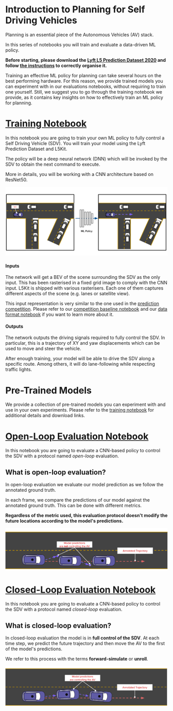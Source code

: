 # Introduction to Planning for Self Driving Vehicles
Planning is an essential piece of the Autonomous Vehicles (AV) stack.

In this series of notebooks you will train and evaluate a data-driven ML policy.

**Before starting, please download the [Lyft L5 Prediction Dataset 2020](https://self-driving.lyft.com/level5/prediction/) and follow [the instructions](https://github.com/lyft/l5kit#download-the-datasets) to correctly organise it.**

Training an effective ML policy for planning can take several hours on the best performing hardware.
For this reason, we provide trained models you can experiment with in our evaluations notebooks,
without requiring to train one yourself. Still, we suggest you to go through the training notebook we provide,
as it contains key insights on how to effectively train an ML policy for planning.

# [Training Notebook](./train.ipynb)

In this notebook you are going to train your own ML policy to fully control a Self Driving Vehicle (SDV). You will train your model using the Lyft Prediction Dataset and L5Kit.


The policy will be a deep neural network (DNN) which will be invoked by the SDV to obtain the next command to execute.

More in details, you will be working with a CNN architecture based on ResNet50.

![model](../../images/planning/model.svg)


#### Inputs
The network will get a BEV of the scene surrounding the SDV as the only input. This has been rasterised in a fixed grid image to comply with the CNN input. L5Kit is shipped with various rasterisers. Each one of them captures different aspects of the scene (e.g. lanes or satellite view).

This input representation is very similar to the one used in the [prediction competition](https://www.kaggle.com/c/lyft-motion-prediction-autonomous-vehicles/overview). Please refer to our [competition baseline notebook](../agent_motion_prediction/agent_motion_prediction.ipynb) and our [data format notebook](../visualisation/visualise_data.ipynb) if you want to learn more about it.

#### Outputs
The network outputs the driving signals required to fully control the SDV. In particular, this is a trajectory of XY and yaw displacements which can be used to move and steer the vehicle.

After enough training, your model will be able to drive the SDV along a specific route. Among others, it will do lane-following while respecting traffic lights.

# Pre-Trained Models
We provide a collection of pre-trained models you can experiment with and use in your own experiments.
Please refer to the [training notebook](./train.ipynb) for additional details and download links.

# [Open-Loop Evaluation Notebook](./open_loop_test.ipynb)

In this notebook you are going to evaluate a CNN-based policy to control the SDV with a protocol named *open-loop* evaluation.

## What is open-loop evaluation?
In open-loop evaluation we evaluate our model prediction as we follow the annotated ground truth.

In each frame, we compare the predictions of our model against the annotated ground truth. This can be done with different metrics.

**Regardless of the metric used, this evaluation protocol doesn't modify the future locations according to the model's predictions.**

![open-loop](../../images/planning/open-loop.svg)


# [Closed-Loop Evaluation Notebook](./closed_loop_test.ipynb)
In this notebook you are going to evaluate a CNN-based policy to control the SDV with a protocol named *closed-loop* evaluation.

## What is closed-loop evaluation?
In closed-loop evaluation the model is in **full control of the SDV**. At each time step, we predict the future trajectory and then move the AV to the first of the model's predictions. 

We refer to this process with the terms **forward-simulate** or **unroll**.

![closed-loop](../../images/planning/closed-loop.svg)
